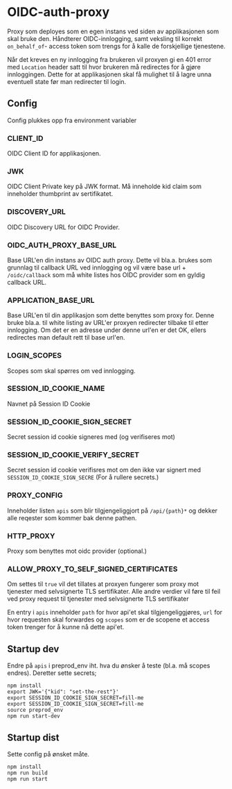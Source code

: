 # OIDC-auth-proxy

Proxy som deployes som en egen instans ved siden av applikasjonen som skal bruke den.
Håndterer OIDC-innlogging, samt veksling til korrekt `on_behalf_of`- access token som trengs for å kalle de forskjellige tjenestene.

Når det kreves en ny innlogging fra brukeren vil proxyen gi en 401 error med `Location` header satt til hvor brukeren må redirectes for å gjøre innloggingen. Dette for at applikasjonen skal få mulighet til å lagre unna eventuell state før man redirecter til login.

## Config
Config plukkes opp fra environment variabler
### CLIENT_ID
OIDC Client ID for applikasjonen.
### JWK
OIDC Client Private key på JWK format. Må inneholde kid claim som inneholder thumbprint av sertifikatet.
### DISCOVERY_URL
OIDC Discovery URL for OIDC Provider.
### OIDC_AUTH_PROXY_BASE_URL
Base URL'en din instans av OIDC auth proxy. Dette vil bla.a. brukes som grunnlag til callback URL ved innlogging og vil være base url + `/oidc/callback` som må white listes hos OIDC provider som en gyldig callback URL.
### APPLICATION_BASE_URL
Base URL'en til din applikasjon som dette benyttes som proxy for. Denne bruke bla.a. til white listing av URL'er proxyen redirecter tilbake til etter innlogging. Om det er en adresse under denne url'en er det OK, ellers redirectes man default rett til base url'en.
### LOGIN_SCOPES
Scopes som skal spørres om ved innlogging.
### SESSION_ID_COOKIE_NAME
Navnet på Session ID Cookie
### SESSION_ID_COOKIE_SIGN_SECRET
Secret session id cookie signeres med (og verifiseres mot)
### SESSION_ID_COOKIE_VERIFY_SECRET
Secret session id cookie verifisres mot om den ikke var signert med `SESSION_ID_COOKIE_SIGN_SECRE` (For å rullere secrets.)
### PROXY_CONFIG
Inneholder listen `apis` som blir tilgjengeliggjort på `/api/{path}*` og dekker alle reqester som kommer bak denne pathen.
### HTTP_PROXY
Proxy som benyttes mot oidc provider (optional.)
### ALLOW_PROXY_TO_SELF_SIGNED_CERTIFICATES
Om settes til `true` vil det tillates at proxyen fungerer som proxy mot tjenester med selvsignerte TLS sertifikater.
Alle andre verdier vil føre til feil ved proxy request til tjenester med selvsignerte TLS sertifikater

En entry i `apis` inneholder `path` for hvor api'et skal tilgjengeliggjøres, `url` for hvor requesten skal forwardes og `scopes` som er de scopene et access token trenger for å kunne nå dette api'et.

## Startup dev
Endre på `apis` i preprod_env iht. hva du ønsker å teste (bl.a. må scopes endres). Deretter sette secrets;
```
npm install
export JWK='{"kid": "set-the-rest"}'
export SESSION_ID_COOKIE_SIGN_SECRET=fill-me
export SESSION_ID_COOKIE_SIGN_SECRET=fill-me
source preprod_env
npm run start-dev
```
## Startup dist
Sette config på ønsket måte.
```
npm install
npm run build
npm run start
```